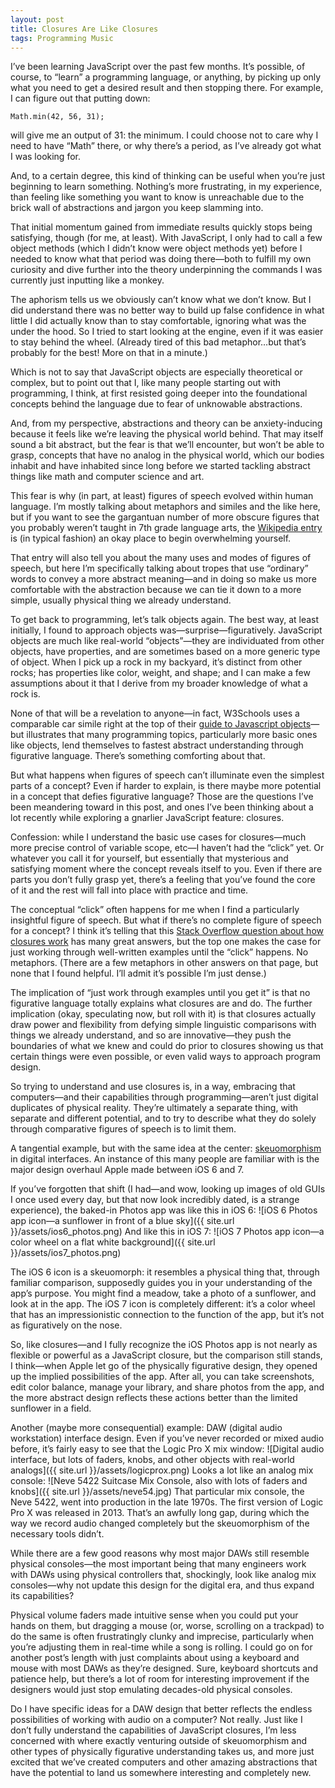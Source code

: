 ```yaml
---
layout: post
title: Closures Are Like Closures
tags: Programming Music
---
```

I’ve been learning JavaScript over the past few months. It’s possible, of course, to “learn” a programming language, or anything, by picking up only what you need to get a desired result and then stopping there. For example, I can figure out that putting down:

	Math.min(42, 56, 31);

will give me an output of 31: the minimum. I could choose not to care why I need to have “Math” there, or why there’s a period, as I’ve already got what I was looking for.

And, to a certain degree, this kind of thinking can be useful when you’re just beginning to learn something. Nothing’s more frustrating, in my experience, than feeling like something you want to know is unreachable due to the brick wall of abstractions and jargon you keep slamming into.

That initial momentum gained from immediate results quickly stops being satisfying, though (for me, at least). With JavaScript, I only had to call a few object methods (which I didn’t know were object methods yet) before I needed to know what that period was doing there—both to fulfill my own curiosity and dive further into the theory underpinning the commands I was currently just inputting like a monkey.

The aphorism tells us we obviously can’t know what we don’t know. But I did understand there was no better way to build up false confidence in what little I did actually know than to stay comfortable, ignoring what was the under the hood. So I tried to start looking at the engine, even if it was easier to stay behind the wheel. (Already tired of this bad metaphor…but that’s probably for the best! More on that in a minute.)

Which is not to say that JavaScript objects are especially theoretical or complex, but to point out that I, like many people starting out with programming, I think, at first resisted going deeper into the foundational concepts behind the language due to fear of unknowable abstractions.

And, from my perspective, abstractions and theory can be anxiety-inducing because it feels like we’re leaving the physical world behind. That may itself sound a bit abstract, but the fear is that we’ll encounter, but won’t be able to grasp, concepts that have no analog in the physical world, which our bodies inhabit and have inhabited since long before we started tackling abstract things like math and computer science and art.

This fear is why (in part, at least) figures of speech evolved within human language. I’m mostly talking about metaphors and similes and the like here, but if you want to see the gargantuan number of more obscure figures that you probably weren’t taught in 7th grade language arts, the [Wikipedia entry](https://en.wikipedia.org/wiki/Figure_of_speech) is (in typical fashion) an okay place to begin overwhelming yourself.

That entry will also tell you about the many uses and modes of figures of speech, but here I’m specifically talking about tropes that use “ordinary” words to convey a more abstract meaning—and in doing so make us more comfortable with the abstraction because we can tie it down to a more simple, usually physical thing we already understand.

To get back to programming, let’s talk objects again. The best way, at least initially, I found to approach objects was—surprise—figuratively. JavaScript objects are much like real-world “objects”—they are individuated from other objects, have properties, and are sometimes based on a more generic type of object. When I pick up a rock in my backyard, it’s distinct from other rocks; has properties like color, weight, and shape; and I can make a few assumptions about it that I derive from my broader knowledge of what a rock is.

None of that will be a revelation to anyone—in fact, W3Schools uses a comparable car simile right at the top of their [guide to Javascript objects](http://www.w3schools.com/js/js_objects.asp)—but illustrates that many programming topics, particularly more basic ones like objects, lend themselves to fastest abstract understanding through figurative language. There’s something comforting about that.

But what happens when figures of speech can’t illuminate even the simplest parts of a concept? Even if harder to explain, is there maybe more potential in a concept that defies figurative language? Those are the questions I’ve been meandering toward in this post, and ones I’ve been thinking about a lot recently while exploring a gnarlier JavaScript feature: closures.

Confession: while I understand the basic use cases for closures—much more precise control of variable scope, etc—I haven’t had the “click” yet. Or whatever you call it for yourself, but essentially that mysterious and satisfying moment where the concept reveals itself to you. Even if there are parts you don’t fully grasp yet, there’s a feeling that you’ve found the core of it and the rest will fall into place with practice and time.

The conceptual “click” often happens for me when I find a particularly insightful figure of speech. But what if there’s no complete figure of speech for a concept? I think it’s telling that this [Stack Overflow question about how closures work](http://stackoverflow.com/questions/111102/how-do-javascript-closures-work) has many great answers, but the top one makes the case for just working through well-written examples until the “click” happens. No metaphors. (There are a few metaphors in other answers on that page, but none that I found helpful. I’ll admit it’s possible I’m just dense.)

The implication of “just work through examples until you get it” is that no figurative language totally explains what closures are and do. The further implication (okay, speculating now, but roll with it) is that closures actually draw power and flexibility from defying simple linguistic comparisons with things we already understand, and so are innovative—they push the boundaries of what we knew and could do prior to closures showing us that certain things were even possible, or even valid ways to approach program design.

So trying to understand and use closures is, in a way, embracing that computers—and their capabilities through programming—aren’t just digital duplicates of physical reality. They’re ultimately a separate thing, with separate and different potential, and to try to describe what they do solely through comparative figures of speech is to limit them.

A tangential example, but with the same idea at the center: [skeuomorphism](https://en.wikipedia.org/wiki/Skeuomorph) in digital interfaces. An instance of this many people are familiar with is the major design overhaul Apple made between iOS 6 and 7.

If you’ve forgotten that shift (I had—and wow, looking up images of old GUIs I once used every day, but that now look incredibly dated, is a strange experience), the baked-in Photos app was like this in iOS 6:
![iOS 6 Photos app icon—a sunflower in front of a blue sky]({{ site.url }}/assets/ios6_photos.png)
And like this in iOS 7:
![iOS 7 Photos app icon—a color wheel on a flat white background]({{ site.url }}/assets/ios7_photos.png)

The iOS 6 icon is a skeuomorph: it resembles a physical thing that, through familiar comparison, supposedly guides you in your understanding of the app’s purpose. You might find a meadow, take a photo of a sunflower, and look at in the app. The iOS 7 icon is completely different: it’s a color wheel that has an impressionistic connection to the function of the app, but it’s not as figuratively on the nose.

So, like closures—and I fully recognize the iOS Photos app is not nearly as flexible or powerful as a JavaScript closure, but the comparison still stands, I think—when Apple let go of the physically figurative design, they opened up the implied possibilities of the app. After all, you can take screenshots, edit color balance, manage your library, and share photos from the app, and the more abstract design reflects these actions better than the limited sunflower in a field.

Another (maybe more consequential) example: DAW (digital audio workstation) interface design. Even if you’ve never recorded or mixed audio before, it’s fairly easy to see that the Logic Pro X mix window:
![Digital audio interface, but lots of faders, knobs, and other objects with real-world analogs]({{ site.url }}/assets/logicprox.png)
Looks a lot like an analog mix console:
![Neve 5422 Suitcase Mix Console, also with lots of faders and knobs]({{ site.url }}/assets/neve54.jpg)
That particular mix console, the Neve 5422, went into production in the late 1970s. The first version of Logic Pro X was released in 2013. That’s an awfully long gap, during which the way we record audio changed completely but the skeuomorphism of the necessary tools didn’t.

While there are a few good reasons why most major DAWs still resemble physical consoles—the most important being that many engineers work with DAWs using physical controllers that, shockingly, look like analog mix consoles—why not update this design for the digital era, and thus expand its capabilities?

Physical volume faders made intuitive sense when you could put your hands on them, but dragging a mouse (or, worse, scrolling on a trackpad) to do the same is often frustratingly clunky and imprecise, particularly when you’re adjusting them in real-time while a song is rolling. I could go on for another post’s length with just complaints about using a keyboard and mouse with most DAWs as they’re designed. Sure, keyboard shortcuts and patience help, but there’s a lot of room for interesting improvement if the designers would just stop emulating decades-old physical consoles.

Do I have specific ideas for a DAW design that better reflects the endless possibilities of working with audio on a computer? Not really. Just like I don’t fully understand the capabilities of JavaScript closures, I’m less concerned with where exactly venturing outside of skeuomorphism and other types of physically figurative understanding takes us, and more just excited that we’ve created computers and other amazing abstractions that have the potential to land us somewhere interesting and completely new.